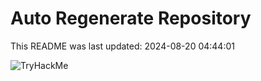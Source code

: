 # Auto Regenerate Repository

This README was last updated: 2024-08-20 04:44:01

 ![TryHackMe](https://tryhackme.com/badge/533634)